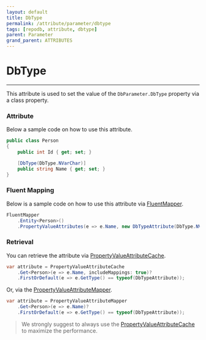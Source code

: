 ```yaml
---
layout: default
title: DbType
permalink: /attribute/parameter/dbtype
tags: [repodb, attribute, dbtype]
parent: Parameter
grand_parent: ATTRIBUTES
---
```


# DbType

---

This attribute is used to set the value of the `DbParameter.DbType` property via a class property.

### Attribute

Below a sample code on how to use this attribute.

```csharp
public class Person
{
    public int Id { get; set; }

    [DbType(DbType.NVarChar)]
    public string Name { get; set; }
}
```

### Fluent Mapping

Below is a sample code on how to use this attribute via [FluentMapper](/mapper/fluentmapper).

```csharp
FluentMapper
    .Entity<Person>()
    .PropertyValueAttributes(e => e.Name, new DbTypeAttribute(DbType.NVarChar));
```

### Retrieval

You can retrieve the attribute via [PropertyValueAttributeCache](/cacher/propertyvalueattributecache).

```csharp
var attribute = PropertyValueAttributeCache
    .Get<Person>(e => e.Name, includeMappings: true)?
    .FirstOrDefault(e => e.GetType() == typeof(DbTypeAttribute));
```

Or, via the [PropertyValueAttributeMapper](/mapper/propertyvalueattributemapper).

```csharp
var attribute = PropertyValueAttributeMapper
    .Get<Person>(e => e.Name)?
    .FirstOrDefault(e => e.GetType() == typeof(DbTypeAttribute));
```

> We strongly suggest to always use the [PropertyValueAttributeCache](/cacher/propertyvalueattributecache) to maximize the performance.
